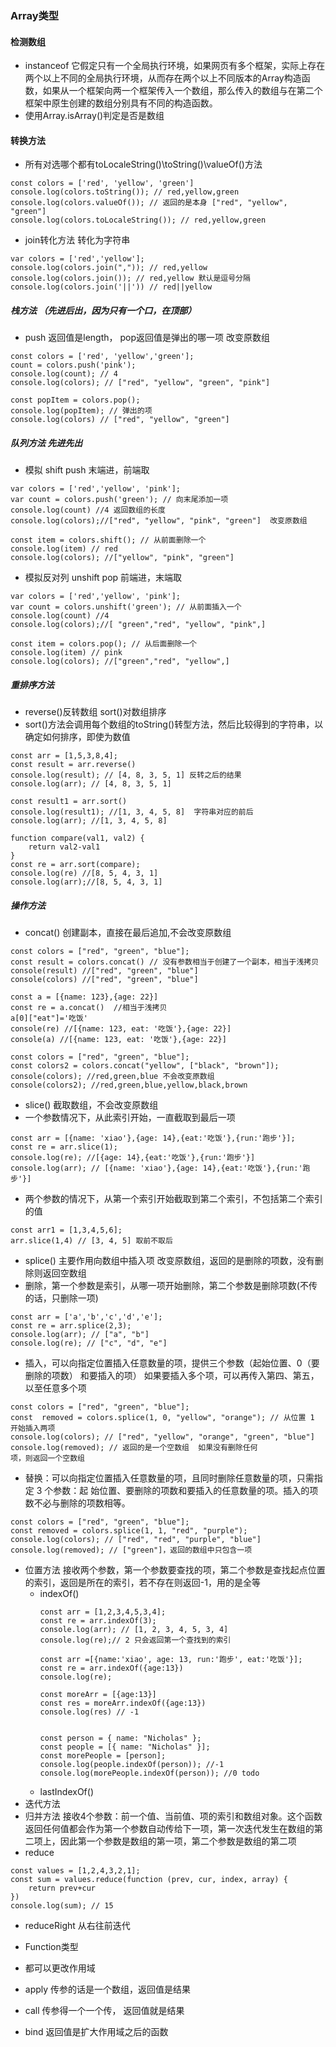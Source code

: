 ### Array类型
#### 检测数组
- instanceof 它假定只有一个全局执行环境，如果网页有多个框架，实际上存在两个以上不同的全局执行环境，从而存在两个以上不同版本的Array构造函数，如果从一个框架向两一个框架传入一个数组，那么传入的数组与在第二个框架中原生创建的数组分别具有不同的构造函数。
- 使用Array.isArray()判定是否是数组
#### 转换方法
- 所有对选哪个都有toLocaleString()\toString()\valueOf()方法
```
const colors = ['red', 'yellow', 'green']
console.log(colors.toString()); // red,yellow,green
console.log(colors.valueOf()); // 返回的是本身 ["red", "yellow", "green"]
console.log(colors.toLocaleString()); // red,yellow,green
```
- join转化方法 转化为字符串
```
var colors = ['red','yellow'];
console.log(colors.join(",")); // red,yellow
console.log(colors.join()); // red,yellow 默认是逗号分隔
console.log(colors.join('||')) // red||yellow
```
##### 栈方法 （先进后出，因为只有一个口，在顶部）
- push 返回值是length， pop返回值是弹出的哪一项 改变原数组
```
const colors = ['red', 'yellow','green'];
count = colors.push('pink');
console.log(count); // 4
console.log(colors); // ["red", "yellow", "green", "pink"]

const popItem = colors.pop(); 
console.log(popItem); // 弹出的项
console.log(colors) // ["red", "yellow", "green"]
```
##### 队列方法 先进先出
- 模拟    shift push   末端进，前端取
```
var colors = ['red','yellow', 'pink'];
var count = colors.push('green'); // 向末尾添加一项
console.log(count) //4 返回数组的长度
console.log(colors);//["red", "yellow", "pink", "green"]  改变原数组

const item = colors.shift(); // 从前面删除一个
console.log(item) // red
console.log(colors); //["yellow", "pink", "green"]
```
- 模拟反对列  unshift pop 前端进，末端取
```
var colors = ['red','yellow', 'pink'];
var count = colors.unshift('green'); // 从前面插入一个
console.log(count) //4
console.log(colors);//[ "green","red", "yellow", "pink",]

const item = colors.pop(); // 从后面删除一个
console.log(item) // pink
console.log(colors); //["green","red", "yellow",]
```
##### 重排序方法
- reverse()反转数组  sort()对数组排序
- sort()方法会调用每个数组的toString()转型方法，然后比较得到的字符串，以确定如何排序，即使为数值
```
const arr = [1,5,3,8,4];
const result = arr.reverse()
console.log(result); // [4, 8, 3, 5, 1] 反转之后的结果
console.log(arr); // [4, 8, 3, 5, 1]

const result1 = arr.sort()
console.log(result1); //[1, 3, 4, 5, 8]  字符串对应的前后
console.log(arr); //[1, 3, 4, 5, 8]

function compare(val1, val2) {
    return val2-val1
}
const re = arr.sort(compare);
console.log(re) //[8, 5, 4, 3, 1]
console.log(arr);//[8, 5, 4, 3, 1]
```
##### 操作方法
- concat() 创建副本，直接在最后追加,不会改变原数组
```
const colors = ["red", "green", "blue"]; 
const result = colors.concat() // 没有参数相当于创建了一个副本，相当于浅拷贝
console(result) //["red", "green", "blue"]
console(colors) //["red", "green", "blue"]

const a = [{name: 123},{age: 22}] 
const re = a.concat()  //相当于浅拷贝
a[0]["eat"]='吃饭'
console(re) //[{name: 123, eat: '吃饭'},{age: 22}]
console(a) //[{name: 123, eat: '吃饭'},{age: 22}]

const colors = ["red", "green", "blue"]; 
const colors2 = colors.concat("yellow", ["black", "brown"]); 
console(colors); //red,green,blue 不会改变原数组
console(colors2); //red,green,blue,yellow,black,brown
```
- slice() 截取数组，不会改变原数组
 - 一个参数情况下，从此索引开始，一直截取到最后一项
 ```
 const arr = [{name: 'xiao'},{age: 14},{eat:'吃饭'},{run:'跑步'}];
 const re = arr.slice(1);
 console.log(re); //[{age: 14},{eat:'吃饭'},{run:'跑步'}]
 console.log(arr); // [{name: 'xiao'},{age: 14},{eat:'吃饭'},{run:'跑步'}]

 ```
 - 两个参数的情况下，从第一个索引开始截取到第二个索引，不包括第二个索引的值
 ```
 const arr1 = [1,3,4,5,6];
 arr.slice(1,4) // [3, 4, 5] 取前不取后
 ```
 - splice() 主要作用向数组中插入项 改变原数组，返回的是删除的项数，没有删除则返回空数组
  - 删除，第一个参数是索引，从哪一项开始删除，第二个参数是删除项数(不传的话，只删除一项)
  ```
  const arr = ['a','b','c','d','e'];
  const re = arr.splice(2,3);
  console.log(arr); // ["a", "b"]
  console.log(re); // ["c", "d", "e"]
  ```
  - 插入，可以向指定位置插入任意数量的项，提供三个参数（起始位置、0（要删除的项数）
和要插入的项） 如果要插入多个项，可以再传入第四、第五，以至任意多个项
```
const colors = ["red", "green", "blue"];
const  removed = colors.splice(1, 0, "yellow", "orange"); // 从位置 1 开始插入两项
console.log(colors); // ["red", "yellow", "orange", "green", "blue"]
console.log(removed); // 返回的是一个空数组  如果没有删除任何
项，则返回一个空数组
```
 - 替换：可以向指定位置插入任意数量的项，且同时删除任意数量的项，只需指定 3 个参数：起
始位置、要删除的项数和要插入的任意数量的项。插入的项数不必与删除的项数相等。
```
const colors = ["red", "green", "blue"];
const removed = colors.splice(1, 1, "red", "purple");
console.log(colors); // ["red", "red", "purple", "blue"]
console.log(removed); // ["green"]，返回的数组中只包含一项
```
- 位置方法 接收两个参数，第一个参数要查找的项，第二个参数是查找起点位置的索引，返回是所在的索引，若不存在则返回-1，用的是全等
  - indexOf()  
    ```
    const arr = [1,2,3,4,5,3,4];
    const re = arr.indexOf(3);
    console.log(arr); // [1, 2, 3, 4, 5, 3, 4]
    console.log(re);// 2 只会返回第一个查找到的索引

    const arr =[{name:'xiao', age: 13, run:'跑步', eat:'吃饭'}];
    const re = arr.indexOf({age:13})
    console.log(re);

    const moreArr = [{age:13}]
    const res = moreArr.indexOf({age:13})
    console.log(res) // -1


    const person = { name: "Nicholas" }; 
    const people = [{ name: "Nicholas" }]; 
    const morePeople = [person]; 
    console.log(people.indexOf(person)); //-1
    console.log(morePeople.indexOf(person)); //0 todo
    ```
  - lastIndexOf()
- 迭代方法
- 归并方法  接收4个参数：前一个值、当前值、项的索引和数组对象。这个函数返回任何值都会作为第一个参数自动传给下一项，第一次迭代发生在数组的第二项上，因此第一个参数是数组的第一项，第二个参数是数组的第二项
 - reduce 
```
const values = [1,2,4,3,2,1];
const sum = values.reduce(function (prev, cur, index, array) {
    return prev+cur
})
console.log(sum); // 15
```

  - reduceRight 从右往前迭代

 - Function类型
  - 都可以更改作用域
  - apply 传参的话是一个数组，返回值是结果
  - call 传参得一个一个传， 返回值就是结果
  - bind 返回值是扩大作用域之后的函数
  
 
